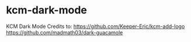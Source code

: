 # kcm-dark-mode
KCM Dark Mode
Credits to:
https://github.com/Keeper-Eric/kcm-add-logo
https://github.com/madmath03/dark-guacamole

